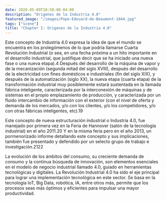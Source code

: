 ```yaml
---
date: 2020-05-09T10:58:08-04:00
description: "Origenes de la Industria 4.0"
featured_image: "/images/Pope-Edouard-de-Beaumont-1844.jpg"
tags: ["scene"]
title: "Chapter I: Origenes de la Industria 4.0"
---
```


Este concepto de Industria 4.0 expresa la idea de que el mundo se encuentra en los prolegómenos de lo que podría llamarse Cuarta Revolución Industrial (o sea, en una fecha próxima a un hito importante en el desarrollo industrial, que justifique decir que se ha iniciado una nueva fase o una nueva etapa).4​ Después del desarrollo de la máquina de vapor y de la mecanización (segunda mitad del siglo XVIII), después del desarrollo de la electricidad con fines domésticos e industriales (fin del siglo XIX), y después de la automatización (siglo XX), la nueva etapa (cuarta etapa) de la transformación industrial muy posiblemente estará sustentada en la llamada fábrica inteligente, caracterizada por la interconexión de máquinas y de sistemas en el propio emplazamiento de producción, y caracterizada por un fluido intercambio de información con el exterior (con el nivel de oferta y demanda de los mercados, y/o con los clientes, y/o los competidores, y/o con otras fábricas inteligentes, etc).19​

Este concepto de nueva estructuración industrial o Industria 4.0, fue manejado por primera vez en la Feria de Hannover (salón de la tecnología industrial) en el año 2011.20​ Y en la misma feria pero en el año 2013, un pormenorizado informe detallando este concepto y sus implicaciones, también fue presentado y defendido por un selecto grupo de trabajo e investigación.21​22​

La evolución de los ámbitos del consumo, su creciente demanda de consumo y la continua búsqueda de innovación, son elementos esenciales en el modelo de negocio industrial llamado 4.0, guiado en herramientas tecnológicas y digitales. La Revolución Industrial 4.0 ha sido el eje principal para lograr una implementación tecnológica en este sector. Se basa en la tecnología IoT, Big Data, robótica, IA, entre otros más, permite que los procesos seas más óptimos y eficientes para impulsar una mayor productividad.

